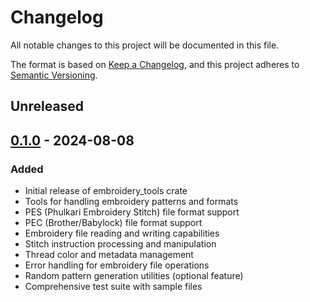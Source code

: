 # Changelog

All notable changes to this project will be documented in this file.

The format is based on [Keep a Changelog](https://keepachangelog.com/en/1.0.0/),
and this project adheres to [Semantic Versioning](https://semver.org/spec/v2.0.0.html).

## Unreleased

## [0.1.0] - 2024-08-08

### Added
- Initial release of embroidery_tools crate
- Tools for handling embroidery patterns and formats
- PES (Phulkari Embroidery Stitch) file format support
- PEC (Brother/Babylock) file format support
- Embroidery file reading and writing capabilities
- Stitch instruction processing and manipulation
- Thread color and metadata management
- Error handling for embroidery file operations
- Random pattern generation utilities (optional feature)
- Comprehensive test suite with sample files

[0.1.0]: https://github.com/Wandalen/cgtools/releases/tag/embroidery_tools-v0.1.0